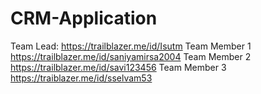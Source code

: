# CRM-Application
Team Lead: https://trailblazer.me/id/Isutm
Team Member 1 https://trailblazer.me/id/saniyamirsa2004
Team Member 2 https://trailblazer.me/id/savi123456
Team Member 3 https://traiblazer.me/id/sselvam53
